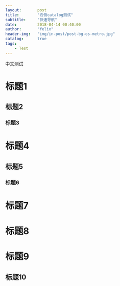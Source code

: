 ```yaml
---
layout:       post
title:        "右侧catalog测试"
subtitle:     "快速导航"
date:         2018-04-14 00:40:00
author:       "felix"
header-img:   "img/in-post/post-bg-os-metro.jpg"
catalog:      true
tags:
    - Test
---
```


中文测试

# 标题1

##  标题2

### 标题3

# 标题4

## 标题5

### 标题6

# 标题7

# 标题8

# 标题9

## 标题10
